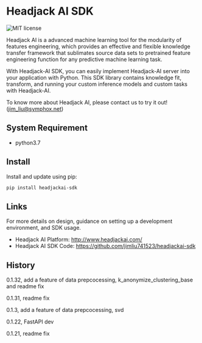 # Headjack AI SDK

![MIT license](https://img.shields.io/badge/License-MIT-blue.svg)

Headjack AI is a advanced machine learning tool for the modularity of features engineering, which provides an effective and flexible knowledge transfer framework that sublimates source data sets to pretrained feature engineering function for any predictive machine learning task.

With Headjack-AI SDK, you can easily implement Headjack-AI server into your application with Python. This SDK library contains knowledge fit, transform, and running your custom inference models and custom tasks with Headjack-AI.

To know more about Headjack AI, please contact us to try it out!(jim_liu@symphox.net)

## System Requirement
* python3.7


## Install
Install and update using pip:
```bash
pip install headjackai-sdk
```

## Links
For more details on design, guidance on setting up a development environment, and SDK usage.

* Headjack AI Platform: <http://www.headjackai.com/>
* Headjack AI SDK Code: <https://github.com/jimliu741523/headjackai-sdk>


## History
0.1.32, add a feature of data prepcocessing, k_anonymize_clustering_base and readme fix

0.1.31, readme fix

0.1.3, add a feature of data prepcocessing, svd

0.1.22, FastAPI dev

0.1.21, readme fix

